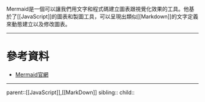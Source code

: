 Mermaid是一個可以讓我們用文字和程式碼建立圖表跟視覺化效果的工具。他基於了[[JavaScript]]的圖表和製圖工具，可以呈現出類似[[Markdown]]的文字定義來動態建立以及修改圖表。
- - -
# 參考資料
- [Mermaid官網](https://mermaid.js.org/intro/)
- - -
parent::[[JavaScript]],[[MarkDown]]
sibling::
child::